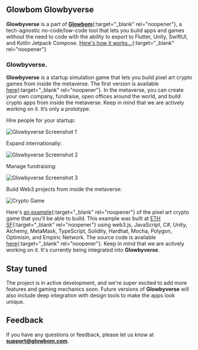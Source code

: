 ## Glowbom Glowbyverse

**Glowbyverse** is a part of [**Glowbom**](https://glowbom.com/){:target="_blank" rel="noopener"}, a tech-agnostic no-code/low-code tool that lets you build apps and games without the need to code with the ability to export to Flutter, Unity, SwiftUI, and Kotlin Jetpack Compose. [Here's how it works...](https://www.youtube.com/watch?v=nEnlP_f0jG4){:target="_blank" rel="noopener"}
 
### Glowbyverse.

**Glowbyverse** is a startup simulation game that lets you build pixel art crypto games from inside the metaverse. The first version is available [here](https://glowbyverse.netlify.app/){:target="_blank" rel="noopener"}. In the metaverse, you can create your own company, fundraise, open offices around the world, and build crypto apps from inside the metaverse. Keep in mind that we are actively working on it. It’s only a prototype.

Hire people for your startup:

![Glowbyverse Screenshot 1](https://user-images.githubusercontent.com/2455891/203463372-a982babf-c600-4ad1-be9a-0722f51c47dd.jpg)


Expand internationally:

![Glowbyverse Screenshot 2](https://user-images.githubusercontent.com/2455891/203463049-cacc810f-95d6-4cca-9f1d-755987e7091b.jpg)


Manage fundraising:

![Glowbyverse Screenshot 3](https://user-images.githubusercontent.com/2455891/203463051-95a3f803-1409-46ee-bf4b-55447ad228c5.jpg)


Build Web3 projects from inside the metaverse:

![Crypto Game](https://user-images.githubusercontent.com/2455891/203461871-0d693506-bed3-4f93-a968-ceb3115d053e.jpg)



Here's [an example](https://crypto-journey.netlify.app/){:target="_blank" rel="noopener"} of the pixel art crypto game that you'll be able to build. This example was built at [ETH SF](https://sf.ethglobal.com/){:target="_blank" rel="noopener"} using web3.js, JavaScript, C#, Unity, Alchemy, MetaMask, TypeScript, Solidity, Hardhat, Mocha, Polygon, Optimism, and Empiric Network. The source code is available [here](https://github.com/globalsculptor/crypto-journey){:target="_blank" rel="noopener"}. Keep in mind that we are actively working on it. It's currently being integrated into **Glowbyverse**. 

## Stay tuned

The project is in active development, and we're super excited to add more features and gaming mechanics soon. Future versions of **Glowbyverse** will also include deep integration with design tools to make the apps look unique. 

## Feedback

If you have any questions or feedback, please let us know at **support@glowbom.com**.
